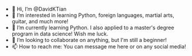 - 👋 Hi, I’m @DavidKTian
- 👀 I’m interested in learning Python, foreign languages, martial arts, guitar, and much more!
- 🌱 I’m currently learning Python. I also applied to a master's degree program in data science! Wish me luck. 
- 💞️ I’m looking to collaborate on anything, but I'm still a beginner!
- 📫 How to reach me: You can message me here or on any social media! 

<!---
DavidKTian/DavidKTian is a ✨ special ✨ repository because its `README.md` (this file) appears on your GitHub profile.
You can click the Preview link to take a look at your changes.
--->
